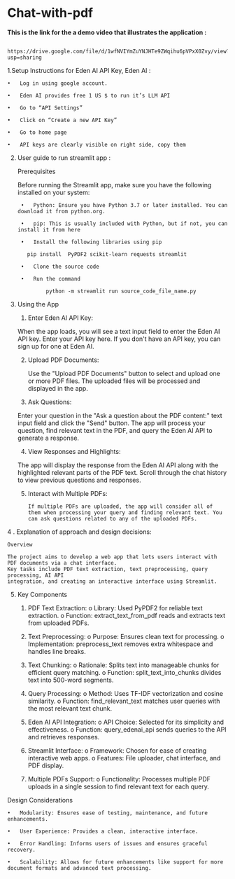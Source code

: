 # Chat-with-pdf

**This is the link for the a demo video that illustrates the application :**

      https://drive.google.com/file/d/1wfNVIYmZuYNJHTe9ZWqihu6pVPxX0Zvy/view?usp=sharing

1.Setup Instructions for Eden AI API Key, Eden AI :
   
    •	Log in using google account.
   
    •	Eden AI provides free 1 US $ to run it’s LLM API
   
    •	Go to “API Settings”
   
    •	Click on “Create a new API Key”
   
    •	Go to home page
   
    •	API keys are clearly visible on right side, copy them

 

2. User guide to run streamlit app :
   
    Prerequisites
   
    Before running the Streamlit app, make sure you have the following installed on your system:
       
        •	Python: Ensure you have Python 3.7 or later installed. You can download it from python.org.
   
        •	pip: This is usually included with Python, but if not, you can install it from here
   
        •	Install the following libraries using pip

          pip install  PyPDF2 scikit-learn requests streamlit
   
        •	Clone the source code
   
        •	Run the command
   
                python -m streamlit run source_code_file_name.py
3. Using the App

    1.	Enter Eden AI API Key:
    
     When the app loads, you will see a text input field to enter the Eden AI API key. Enter your API key here. If you don't have an API key, you can sign up for one at Eden AI.
    
    2.	Upload PDF Documents:
    
    	Use the "Upload PDF Documents" button to select and upload one or more PDF files. The uploaded files will be processed and displayed in the app.
    
    3.	Ask Questions:
    
      Enter your question in the "Ask a question about the PDF content:" text input field and click the "Send" button. The app will process your question, find relevant text in the PDF, and query the Eden AI API to generate a response.
    
    4.	View Responses and Highlights:
    
      The app will display the response from the Eden AI API along with the highlighted relevant parts of the PDF text. Scroll through the chat history to view previous questions and responses.
    
    5.	Interact with Multiple PDFs:
    
        	If multiple PDFs are uploaded, the app will consider all of them when processing your query and finding relevant text. You can ask questions related to any of the uploaded PDFs.

4 . Explanation of approach and design decisions:

    Overview
    
    The project aims to develop a web app that lets users interact with PDF documents via a chat interface. 
    Key tasks include PDF text extraction, text preprocessing, query processing, AI API     
    integration, and creating an interactive interface using Streamlit.
    
5. Key Components 
    1.	PDF Text Extraction:
    o	Library: Used PyPDF2 for reliable text extraction.
    o	Function: extract_text_from_pdf reads and extracts text from uploaded PDFs.
    
    2.	Text Preprocessing:
    o	Purpose: Ensures clean text for processing.
    o	Implementation: preprocess_text removes extra whitespace and handles line breaks.
    3.	Text Chunking:
    o	Rationale: Splits text into manageable chunks for efficient query matching.
    o	Function: split_text_into_chunks divides text into 500-word segments.
    4.	Query Processing:
    o	Method: Uses TF-IDF vectorization and cosine similarity.
    o	Function: find_relevant_text matches user queries with the most relevant text chunk.
    5.	Eden AI API Integration:
    o	API Choice: Selected for its simplicity and effectiveness.
    o	Function: query_edenai_api sends queries to the API and retrieves responses.
    6.	Streamlit Interface:
    o	Framework: Chosen for ease of creating interactive web apps.
    o	Features: File uploader, chat interface, and PDF display.
    7.	Multiple PDFs Support:
  o	Functionality: Processes multiple PDF uploads in a single session to find relevant text for each query.

  Design Considerations
  
    •	Modularity: Ensures ease of testing, maintenance, and future enhancements.
    
    •	User Experience: Provides a clean, interactive interface.
    
    •	Error Handling: Informs users of issues and ensures graceful recovery.
    
    •	Scalability: Allows for future enhancements like support for more document formats and advanced text processing.


